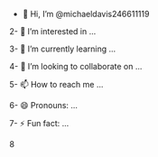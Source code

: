 - 👋 Hi, I’m @michaeldavis246611119 

2- 👀 I’m interested in ... 

3- 🌱 I’m currently learning ... 

4- 💞️ I’m looking to collaborate on ... 

5- 📫 How to reach me ... 

6- 😄 Pronouns: ... 

7- ⚡ Fun fact: ... 

8


